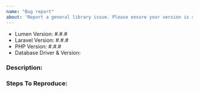 ```yaml
---
name: "Bug report"
about: 'Report a general library issue. Please ensure your version is still supported: https://laravel.com/docs/releases#support-policy'
---
```


- Lumen Version: #.#.#
- Laravel Version: #.#.#
- PHP Version: #.#.#
- Database Driver & Version:

### Description:


### Steps To Reproduce:
